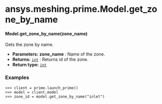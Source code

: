 <a id="ansys-meshing-prime-model-get-zone-by-name"></a>

# ansys.meshing.prime.Model.get_zone_by_name

<a id="ansys.meshing.prime.Model.get_zone_by_name"></a>

#### Model.get_zone_by_name(zone_name)

Gets the zone by name.

* **Parameters:**
  **zone_name**
  : Name of the zone.
* **Returns:**
  [`int`](https://docs.python.org/3.11/library/functions.html#int)
  : Returns id of the zone.
* **Return type:**
  [`int`](https://docs.python.org/3.11/library/functions.html#int)

### Examples

```pycon
>>> client = prime.launch_prime()
>>> model = client.model
>>> zone_id = model.get_zone_by_name("inlet")
```

<!-- !! processed by numpydoc !! -->
